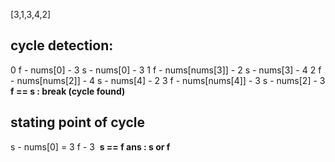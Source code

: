 [3,1,3,4,2]
## cycle detection:
0
f - nums[0] - 3
s - nums[0] - 3
1
f - nums[nums[3]] - 2
s - nums[3] - 4
2
f - nums[nums[2]] - 4
s - nums[4] - 2
3
f - nums[nums[4]] - 3
s - nums[2] - 3
**f == s : break (cycle found)**
​
## stating point of cycle
s - nums[0] = 3
f - 3
​
**s == f
ans : s or f**